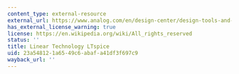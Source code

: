 ```yaml
---
content_type: external-resource
external_url: https://www.analog.com/en/design-center/design-tools-and-calculators/ltspice-simulator.html
has_external_license_warning: true
license: https://en.wikipedia.org/wiki/All_rights_reserved
status: ''
title: Linear Technology LTspice
uid: 23a54812-1a65-49c6-abaf-a41df3f697c9
wayback_url: ''
---
```

